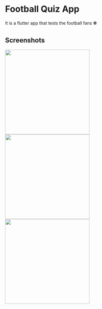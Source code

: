 # Football Quiz App

It is a flutter app that tests the football fans ⚽

## Screenshots
<img src = "https://user-images.githubusercontent.com/55586537/119958964-28db8300-bfc1-11eb-91bc-0a4f603c5a60.png" width = "275"> <img src = "https://user-images.githubusercontent.com/55586537/119959128-51637d00-bfc1-11eb-81a8-b51c0f2230ec.png" width = "275"> <img src = "https://user-images.githubusercontent.com/55586537/119959135-545e6d80-bfc1-11eb-8887-4d26a3787b32.png" width = "275">
